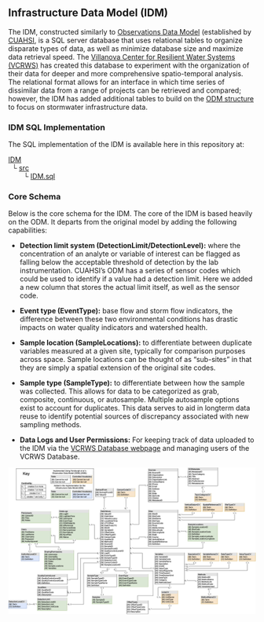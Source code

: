 ## Infrastructure Data Model (IDM)
The IDM, constructed similarly to [Observations Data Model](https://doi.org/10.1029/2007WR006392) (established by [CUAHSI](https://www.cuahsi.org/), is a SQL server database that uses relational tables to organize disparate types of data, as well as minimize database size and maximize data retrieval speed. The [Villanova Center for Resilient Water Systems (VCRWS)](https://www1.villanova.edu/university/engineering/faculty-research/Resilient-Water-Systems.html) has created this database to experiment with the organization of their data for deeper and more comprehensive spatio-temporal analysis. The relational format allows for an interface in which time series of dissimilar data from a range of projects can be retrieved and compared; however, the IDM has added additional tables to build on the [ODM structure](https://github.com/ODM2/ODM2) to focus on stormwater infrastructure data.


### IDM SQL Implementation
The SQL implementation of the IDM is available here in this repository at:

[IDM](https://github.com/VCRWS/IDM) <br />
&nbsp;&nbsp;└ [src](https://github.com/VCRWS/IDM) <br />
&nbsp;&nbsp;&nbsp;&nbsp;&nbsp;&nbsp;&nbsp;&nbsp;└ [IDM.sql](https://github.com/VCRWS/IDM/blob/main/src/IDM.sql)


### Core Schema
Below is the core schema for the IDM. The core of the IDM is based heavily on the ODM. It departs from the original model by adding the following capabilities:

* **Detection limit system (DetectionLimit/DetectionLevel):** where the concentration of an analyte or variable of interest can be flagged as falling below the  acceptable threshold of detection by the lab instrumentation. CUAHSI’s ODM has a series of sensor codes which could be used to identify if a value had a detection limit. Here we added a new column that stores the actual limit itself, as well as the sensor code.

* **Event type (EventType):** base flow and storm flow indicators, the difference between these two environmental conditions has drastic impacts on water quality indicators and watershed health.

* **Sample location (SampleLocations):** to differentiate between duplicate variables measured at a given site, typically for comparison purposes across space. Sample locations can be thought of as “sub-sites” in that they are simply a spatial extension of the original site codes.

* **Sample type (SampleType):** to differentiate between how the sample was collected.  This allows for data to be categorized as grab, composite, continuous, or autosample.  Multiple autosample options exist to account for  duplicates. This data serves to aid in longterm data reuse to identify potential sources of discrepancy associated with  new sampling methods.

* **Data Logs and User Permissions:** For keeping track of data uploaded to the IDM via the [VCRWS Database webpage](https://vcrws.villanova.edu) and managing users of the VCRWS Database.


![IDM Diagram](documentation/IDM_diagram.png)
